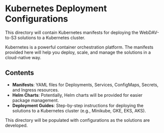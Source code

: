 # Kubernetes Deployment Configurations

This directory will contain Kubernetes manifests for deploying the WebDAV-to-S3 solutions to a Kubernetes cluster.

Kubernetes is a powerful container orchestration platform. The manifests provided here will help you deploy, scale, and manage the solutions in a cloud-native way.

## Contents

-   **Manifests**: YAML files for Deployments, Services, ConfigMaps, Secrets, and Ingress resources.
-   **Helm Charts**: Potentially, Helm charts will be provided for easier package management.
-   **Deployment Guides**: Step-by-step instructions for deploying the solutions to a Kubernetes cluster (e.g., Minikube, GKE, EKS, AKS).

This directory will be populated with configurations as the solutions are developed.
